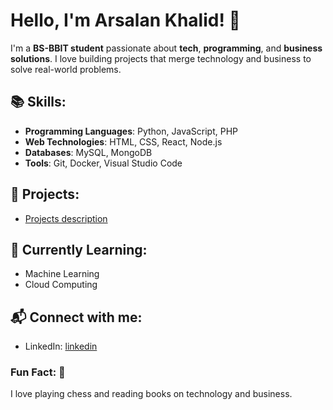 # Hello, I'm Arsalan Khalid! 👋

I'm a **BS-BBIT student** passionate about **tech**, **programming**, and **business solutions**. I love building projects that merge technology and business to solve real-world problems.

## 📚 Skills:
- **Programming Languages**: Python, JavaScript, PHP
- **Web Technologies**: HTML, CSS, React, Node.js
- **Databases**: MySQL, MongoDB
- **Tools**: Git, Docker, Visual Studio Code

## 🔧 Projects:
- [Projects description](https://arsalandev.site)

## 🚀 Currently Learning:
- Machine Learning
- Cloud Computing

## 📬 Connect with me:
- LinkedIn: [linkedin](https://linkedin.com/in/arsalan-khalid-4a11461b9/)

### Fun Fact: 🎉
I love playing chess and reading books on technology and business.
